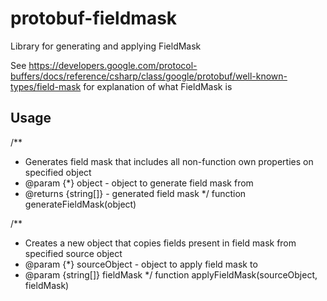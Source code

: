 # protobuf-fieldmask
Library for generating and applying FieldMask

See https://developers.google.com/protocol-buffers/docs/reference/csharp/class/google/protobuf/well-known-types/field-mask for explanation of what FieldMask is

## Usage

/**
 * Generates field mask that includes all non-function own properties on specified object
 * @param {*} object - object to generate field mask from
 * @returns {string[]} - generated field mask
 */
function generateFieldMask(object)

/**
 * Creates a new object that copies fields present in field mask from specified source object
 * @param {*} sourceObject - object to apply field mask to
 * @param {string[]} fieldMask
 */
function applyFieldMask(sourceObject, fieldMask)
